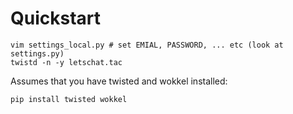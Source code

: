 # Quickstart

    vim settings_local.py # set EMIAL, PASSWORD, ... etc (look at settings.py)
    twistd -n -y letschat.tac

Assumes that you have twisted and wokkel installed:

    pip install twisted wokkel

